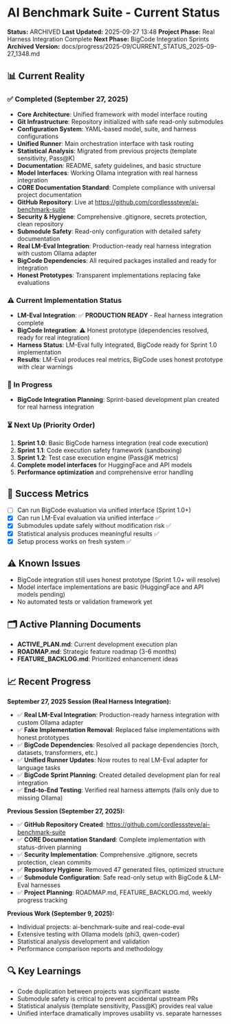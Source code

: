 # AI Benchmark Suite - Current Status
**Status:** ARCHIVED
**Last Updated:** 2025-09-27 13:48
**Project Phase:** Real Harness Integration Complete
**Next Phase:** BigCode Integration Sprints
**Archived Version:** docs/progress/2025-09/CURRENT_STATUS_2025-09-27_1348.md

## 📊 Current Reality

### ✅ Completed (September 27, 2025)
- **Core Architecture**: Unified framework with model interface routing
- **Git Infrastructure**: Repository initialized with safe read-only submodules
- **Configuration System**: YAML-based model, suite, and harness configurations
- **Unified Runner**: Main orchestration interface with task routing
- **Statistical Analysis**: Migrated from previous projects (template sensitivity, Pass@K)
- **Documentation**: README, safety guidelines, and basic structure
- **Model Interfaces**: Working Ollama integration with real harness integration
- **CORE Documentation Standard**: Complete compliance with universal project documentation
- **GitHub Repository**: Live at https://github.com/cordlesssteve/ai-benchmark-suite
- **Security & Hygiene**: Comprehensive .gitignore, secrets protection, clean repository
- **Submodule Safety**: Read-only configuration with detailed safety documentation
- **Real LM-Eval Integration**: Production-ready real harness integration with custom Ollama adapter
- **BigCode Dependencies**: All required packages installed and ready for integration
- **Honest Prototypes**: Transparent implementations replacing fake evaluations

### ⚠️ Current Implementation Status
- **LM-Eval Integration**: ✅ **PRODUCTION READY** - Real harness integration complete
- **BigCode Integration**: ⚠️ Honest prototype (dependencies resolved, ready for real integration)
- **Harness Status**: LM-Eval fully integrated, BigCode ready for Sprint 1.0 implementation
- **Results**: LM-Eval produces real metrics, BigCode uses honest prototype with clear warnings

### 🔄 In Progress
- **BigCode Integration Planning**: Sprint-based development plan created for real harness integration

### ⏳ Next Up (Priority Order)
1. **Sprint 1.0**: Basic BigCode harness integration (real code execution)
2. **Sprint 1.1**: Code execution safety framework (sandboxing)
3. **Sprint 1.2**: Test case execution engine (Pass@K metrics)
4. **Complete model interfaces** for HuggingFace and API models
5. **Performance optimization** and comprehensive error handling

## 🎯 Success Metrics
- [ ] Can run BigCode evaluation via unified interface (Sprint 1.0+)
- [x] Can run LM-Eval evaluation via unified interface ✅
- [x] Submodules update safely without modification risk ✅
- [x] Statistical analysis produces meaningful results ✅
- [x] Setup process works on fresh system ✅

## ⚠️ Known Issues
- BigCode integration still uses honest prototype (Sprint 1.0+ will resolve)
- Model interface implementations are basic (HuggingFace and API models pending)
- No automated tests or validation framework yet

## 🗂️ Active Planning Documents
- **ACTIVE_PLAN.md**: Current development execution plan
- **ROADMAP.md**: Strategic feature roadmap (3-6 months)
- **FEATURE_BACKLOG.md**: Prioritized enhancement ideas

## 📈 Recent Progress
**September 27, 2025 Session (Real Harness Integration):**
- ✅ **Real LM-Eval Integration**: Production-ready harness integration with custom Ollama adapter
- ✅ **Fake Implementation Removal**: Replaced false implementations with honest prototypes
- ✅ **BigCode Dependencies**: Resolved all package dependencies (torch, datasets, transformers, etc.)
- ✅ **Unified Runner Updates**: Now routes to real LM-Eval adapter for language tasks
- ✅ **BigCode Sprint Planning**: Created detailed development plan for real integration
- ✅ **End-to-End Testing**: Verified real harness attempts (fails only due to missing Ollama)

**Previous Session (September 27, 2025):**
- ✅ **GitHub Repository Created**: https://github.com/cordlesssteve/ai-benchmark-suite
- ✅ **CORE Documentation Standard**: Complete implementation with status-driven planning
- ✅ **Security Implementation**: Comprehensive .gitignore, secrets protection, clean commits
- ✅ **Repository Hygiene**: Removed 47 generated files, optimized structure
- ✅ **Submodule Configuration**: Safe read-only setup with BigCode & LM-Eval harnesses
- ✅ **Project Planning**: ROADMAP.md, FEATURE_BACKLOG.md, weekly progress tracking

**Previous Work (September 9, 2025):**
- Individual projects: ai-benchmark-suite and real-code-eval
- Extensive testing with Ollama models (phi3, qwen-coder)
- Statistical analysis development and validation
- Performance comparison reports and methodology

## 🔍 Key Learnings
- Code duplication between projects was significant waste
- Submodule safety is critical to prevent accidental upstream PRs
- Statistical analysis (template sensitivity, Pass@K) provides real value
- Unified interface dramatically improves usability vs. separate harnesses
